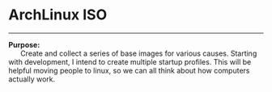 # ArchLinux ISO 

---
__Purpose:__  
&nbsp;&nbsp;&nbsp;&nbsp;&nbsp;&nbsp;Create and collect a series of base images 
for various causes. Starting with development, I intend to create multiple
 startup profiles. This will be helpful moving people to linux, so we can all
 think about how computers actually work.
